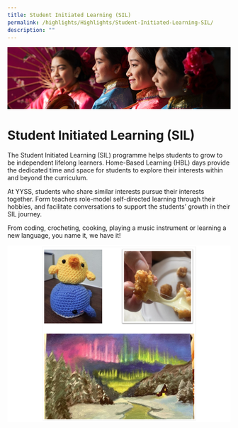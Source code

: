 ```yaml
---
title: Student Initiated Learning (SIL)
permalink: /highlights/Highlights/Student-Initiated-Learning-SIL/
description: ""
---
```


![](/images/Highlights.jpg)

Student Initiated Learning (SIL)
================================

The Student Initiated Learning (SIL) programme helps students to grow to be independent lifelong learners. Home-Based Learning (HBL) days provide the dedicated time and space for students to explore their interests within and beyond the curriculum.

  

At YYSS, students who share similar interests pursue their interests together. Form teachers role-model self-directed learning through their hobbies, and facilitate conversations to support the students’ growth in their SIL journey.

  

From coding, crocheting, cooking, playing a music instrument or learning a new language, you name it, we have it!

![](/images/SIL.png)